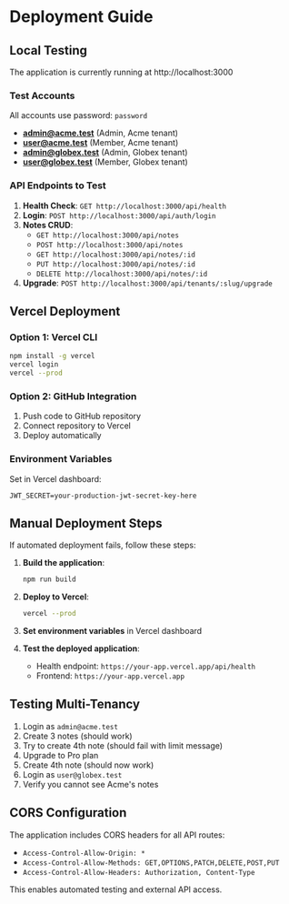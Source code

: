 # Deployment Guide

## Local Testing

The application is currently running at http://localhost:3000

### Test Accounts
All accounts use password: `password`

- **admin@acme.test** (Admin, Acme tenant)
- **user@acme.test** (Member, Acme tenant)  
- **admin@globex.test** (Admin, Globex tenant)
- **user@globex.test** (Member, Globex tenant)

### API Endpoints to Test

1. **Health Check**: `GET http://localhost:3000/api/health`
2. **Login**: `POST http://localhost:3000/api/auth/login`
3. **Notes CRUD**: 
   - `GET http://localhost:3000/api/notes`
   - `POST http://localhost:3000/api/notes`
   - `GET http://localhost:3000/api/notes/:id`
   - `PUT http://localhost:3000/api/notes/:id`
   - `DELETE http://localhost:3000/api/notes/:id`
4. **Upgrade**: `POST http://localhost:3000/api/tenants/:slug/upgrade`

## Vercel Deployment

### Option 1: Vercel CLI
```bash
npm install -g vercel
vercel login
vercel --prod
```

### Option 2: GitHub Integration
1. Push code to GitHub repository
2. Connect repository to Vercel
3. Deploy automatically

### Environment Variables
Set in Vercel dashboard:
```
JWT_SECRET=your-production-jwt-secret-key-here
```

## Manual Deployment Steps

If automated deployment fails, follow these steps:

1. **Build the application**:
   ```bash
   npm run build
   ```

2. **Deploy to Vercel**:
   ```bash
   vercel --prod
   ```

3. **Set environment variables** in Vercel dashboard

4. **Test the deployed application**:
   - Health endpoint: `https://your-app.vercel.app/api/health`
   - Frontend: `https://your-app.vercel.app`

## Testing Multi-Tenancy

1. Login as `admin@acme.test`
2. Create 3 notes (should work)
3. Try to create 4th note (should fail with limit message)
4. Upgrade to Pro plan
5. Create 4th note (should now work)
6. Login as `user@globex.test` 
7. Verify you cannot see Acme's notes

## CORS Configuration

The application includes CORS headers for all API routes:
- `Access-Control-Allow-Origin: *`
- `Access-Control-Allow-Methods: GET,OPTIONS,PATCH,DELETE,POST,PUT`
- `Access-Control-Allow-Headers: Authorization, Content-Type`

This enables automated testing and external API access.
